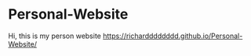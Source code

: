 # Personal-Website
Hi, this is my person website https://richardddddddd.github.io/Personal-Website/
